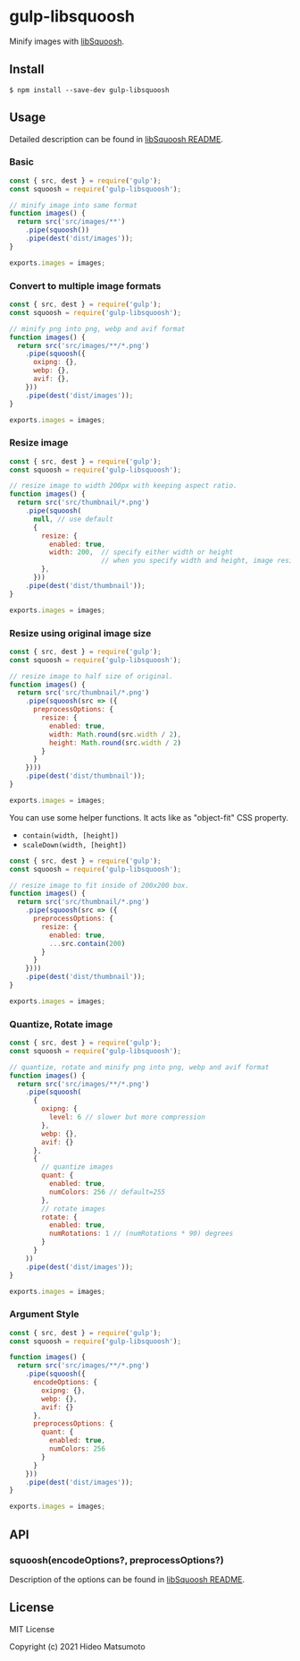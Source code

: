 # gulp-libsquoosh

Minify images with [libSquoosh](https://github.com/GoogleChromeLabs/squoosh/tree/dev/libsquoosh).

## Install

```
$ npm install --save-dev gulp-libsquoosh
```

## Usage

Detailed description can be found in [libSquoosh README](https://github.com/GoogleChromeLabs/squoosh/tree/dev/libsquoosh).

### Basic

```js
const { src, dest } = require('gulp');
const squoosh = require('gulp-libsquoosh');

// minify image into same format
function images() {
  return src('src/images/**')
    .pipe(squoosh())
    .pipe(dest('dist/images'));
}

exports.images = images;
```

### Convert to multiple image formats

```js
const { src, dest } = require('gulp');
const squoosh = require('gulp-libsquoosh');

// minify png into png, webp and avif format
function images() {
  return src('src/images/**/*.png')
    .pipe(squoosh({
      oxipng: {},
      webp: {},
      avif: {},
    }))
    .pipe(dest('dist/images'));
}

exports.images = images;
```

### Resize image

```js
const { src, dest } = require('gulp');
const squoosh = require('gulp-libsquoosh');

// resize image to width 200px with keeping aspect ratio.
function images() {
  return src('src/thumbnail/*.png')
    .pipe(squoosh(
      null, // use default
      {
        resize: {
          enabled: true,
          width: 200,  // specify either width or height
                       // when you specify width and height, image resized to exact size you specified
        },
      }))
    .pipe(dest('dist/thumbnail'));
}

exports.images = images;
```

### Resize using original image size

```js
const { src, dest } = require('gulp');
const squoosh = require('gulp-libsquoosh');

// resize image to half size of original.
function images() {
  return src('src/thumbnail/*.png')
    .pipe(squoosh(src => ({
      preprocessOptions: {
        resize: {
          enabled: true,
          width: Math.round(src.width / 2),
          height: Math.round(src.width / 2)
        }
      }
    })))
    .pipe(dest('dist/thumbnail'));
}

exports.images = images;
```

You can use some helper functions. It acts like as "object-fit" CSS property.

- `contain(width, [height])`
- `scaleDown(width, [height])`

```js
const { src, dest } = require('gulp');
const squoosh = require('gulp-libsquoosh');

// resize image to fit inside of 200x200 box.
function images() {
  return src('src/thumbnail/*.png')
    .pipe(squoosh(src => ({
      preprocessOptions: {
        resize: {
          enabled: true,
          ...src.contain(200)
        }
      }
    })))
    .pipe(dest('dist/thumbnail'));
}

exports.images = images;
```

### Quantize, Rotate image

```js
const { src, dest } = require('gulp');
const squoosh = require('gulp-libsquoosh');

// quantize, rotate and minify png into png, webp and avif format
function images() {
  return src('src/images/**/*.png')
    .pipe(squoosh(
      {
        oxipng: {
          level: 6 // slower but more compression
        },
        webp: {},
        avif: {}
      },
      {
        // quantize images
        quant: {
          enabled: true,
          numColors: 256 // default=255
        },
        // rotate images
        rotate: {
          enabled: true,
          numRotations: 1 // (numRotations * 90) degrees
        }
      }
    ))
    .pipe(dest('dist/images'));
}

exports.images = images;
```

### Argument Style

```js
const { src, dest } = require('gulp');
const squoosh = require('gulp-libsquoosh');

function images() {
  return src('src/images/**/*.png')
    .pipe(squoosh({
      encodeOptions: {
        oxipng: {},
        webp: {},
        avif: {}
      },
      preprocessOptions: {
        quant: {
          enabled: true,
          numColors: 256
        }
      }
    }))
    .pipe(dest('dist/images'));
}

exports.images = images;
```

## API

### squoosh(encodeOptions?, preprocessOptions?)

Description of the options can be found in [libSquoosh README](https://github.com/GoogleChromeLabs/squoosh/tree/dev/libsquoosh#preprocessing-and-encoding-images).

## License

MIT License

Copyright (c) 2021 Hideo Matsumoto
